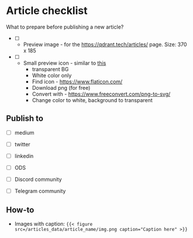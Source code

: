 
# Article checklist

What to prepare before publishing a new article?

* [ ] - Preview image - for the https://qdrant.tech/articles/ page. Size: 370 x 185
* [ ] - Small preview icon - similar to [this](./qdrant-landing/static/articles_data/neural-search-tutorial/tutorial.svg)
    * transparent BG
    * White color only
    * Find icon - https://www.flaticon.com/
    * Download png (for free)
    * Convert with - https://www.freeconvert.com/png-to-svg/
    * Change color to white, background to transparent


## Publish to

* [ ] medium
* [ ] twitter
* [ ] linkedin
* [ ] ODS
* [ ] Discord community
* [ ] Telegram community


## How-to

* Images with caption: `{{< figure src=/articles_data/article_name/img.png caption="Caption here" >}}`
